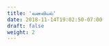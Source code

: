 ```yaml
---
title: 'வனவியல்'
date: 2018-11-14T19:02:50-07:00
draft: false
weight: 2
---
```






























